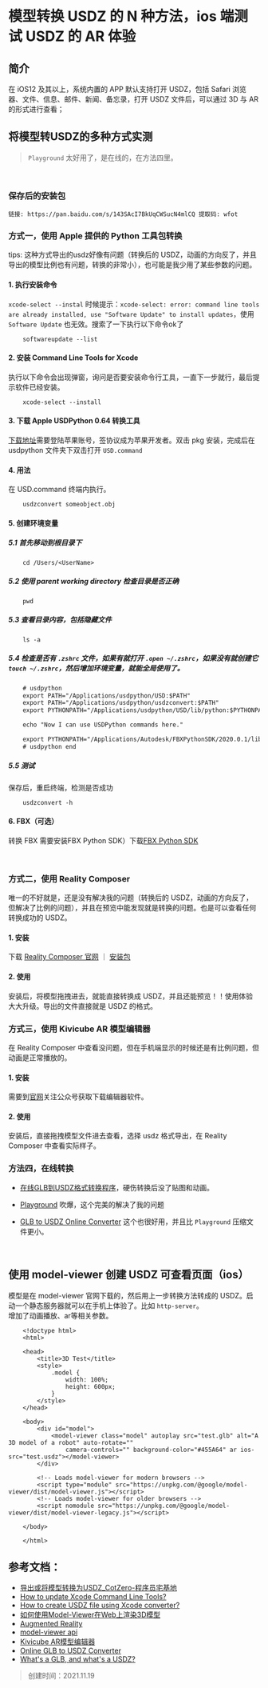 
# 模型转换 USDZ 的 N 种方法，ios 端测试 USDZ 的 AR 体验

## 简介
在 iOS12 及其以上，系统内置的 APP 默认支持打开 USDZ，包括 Safari 浏览器、文件、信息、邮件、新闻、备忘录，打开 USDZ 文件后，可以通过 3D 与 AR 的形式进行查看；
<br/>


## 将模型转USDZ的多种方式实测

> `Playground` 太好用了，是在线的，在方法四里。
<br/>

### 保存后的安装包
```
链接: https://pan.baidu.com/s/143SAcI7BkUqCWSucN4mlCQ 提取码: wfot
```


### 方式一，使用 Apple 提供的 Python 工具包转换

tips: 这种方式导出的usdz好像有问题（转换后的 USDZ，动画的方向反了，并且导出的模型比例也有问题，转换的非常小），也可能是我少用了某些参数的问题。


#### 1. 执行安装命令
`xcode-select --instal` 时候提示：`xcode-select: error: command line tools are already installed, use "Software Update" to install updates`，使用 `Software Update` 也无效。搜索了一下执行以下命令ok了
```shell
    softwareupdate --list
```

#### 2. 安装 Command Line Tools for Xcode
执行以下命令会出现弹窗，询问是否要安装命令行工具，一直下一步就行，最后提示软件已经安装。
```shell
    xcode-select --install     
```

#### 3. 下载 Apple USDPython 0.64 转换工具 
[下载地址](https://developer.apple.com/download/all/?q=usdz)需要登陆苹果账号，签协议成为苹果开发者。双击 pkg 安装，完成后在 usdpython 文件夹下双击打开 `USD.command`

#### 4. 用法
在 USD.command 终端内执行。
```shell
    usdzconvert someobject.obj
```

#### 5. 创建环境变量

##### 5.1 首先移动到根目录下

```shell
    cd /Users/<UserName>
```

##### 5.2 使用 parent working directory 检查目录是否正确
```shell
    pwd
```

##### 5.3 查看目录内容，包括隐藏文件
```shell
    ls -a
```

##### 5.4 检查是否有 `.zshrc` 文件，如果有就打开 `.open ~/.zshrc`，如果没有就创建它 `touch ~/.zshrc`，然后增加环境变量，就能全局使用了。
```txt
    # usdpython
    export PATH="/Applications/usdpython/USD:$PATH"
    export PATH="/Applications/usdpython/usdzconvert:$PATH"
    export PYTHONPATH="/Applications/usdpython/USD/lib/python:$PYTHONPATH"

    echo "Now I can use USDPython commands here."

    export PYTHONPATH="/Applications/Autodesk/FBXPythonSDK/2020.0.1/lib/Python27_ub:$PYTHONPATH"
    # usdpython end 
```

##### 5.5 测试
保存后，重启终端，检测是否成功 
```
    usdzconvert -h
```

#### 6. FBX（可选）
转换 FBX 需要安装FBX Python SDK）下载[FBX Python SDK](https://www.autodesk.com/content/dam/autodesk/www/adn/fbx/20195/fbx20195_fbxpythonsdk_mac.pkg.tgz)

<br/>


### 方式二，使用 Reality Composer

唯一的不好就是，还是没有解决我的问题（转换后的 USDZ，动画的方向反了，但解决了比例的问题），并且在预览中能发现就是转换的问题。也是可以查看任何转换成功的 USDZ。

#### 1. 安装
下载 [Reality Composer 官网](https://developer.apple.com/augmented-reality/tools/) ｜ [安装包](https://developer.apple.com/services-account/download?path=/Applications/Reality_Converter/Reality_Converter_Beta.dmg)
#### 2. 使用
安装后，将模型拖拽进去，就能直接转换成 USDZ，并且还能预览！！使用体验大大升级。导出的文件直接就是 USDZ 的格式。
<br/>


### 方式三，使用 Kivicube AR 模型编辑器

在 Reality Composer 中查看没问题，但在手机端显示的时候还是有比例问题，但动画是正常播放的。

#### 1. 安装
需要到[官网](https://www.yuque.com/kivicube/manual/kivicube-model-editor)关注公众号获取下载编辑器软件。 

#### 2. 使用
安装后，直接拖拽模型文件进去查看，选择 usdz 格式导出，在 Reality Composer 中查看实际样子。
<br/>


### 方法四，在线转换

* [在线GLB到USDZ格式转换程序](https://products.aspose.app/3d/zh-cn/conversion/glb-to-usdz)，硬伤转换后没了贴图和动画。

* [Playground](https://spase.io/playground) 吹爆，这个完美的解决了我的问题

* [GLB to USDZ Online Converter](https://tools.alitasci.net/glbconverter/) 这个也很好用，并且比 `Playground` 压缩文件更小。
<br/>


## 使用 model-viewer 创建 USDZ 可查看页面（ios）
模型是在 model-viewer 官网下载的，然后用上一步转换方法转成的 USDZ。启动一个静态服务器就可以在手机上体验了。比如 `http-server`。<br/>
增加了动画播放、ar等相关参数。
```
    <!doctype html>
    <html>

    <head>
        <title>3D Test</title>
        <style>
            .model {
                width: 100%;
                height: 600px;
            }
        </style>
    </head>

    <body>
        <div id="model">
            <model-viewer class="model" autoplay src="test.glb" alt="A 3D model of a robot" auto-rotate=""
                camera-controls="" background-color="#455A64" ar ios-src="test.usdz"></model-viewer>
        </div>

        <!-- Loads model-viewer for modern browsers -->
        <script type="module" src="https://unpkg.com/@google/model-viewer/dist/model-viewer.js"></script>
        <!-- Loads model-viewer for older browsers -->
        <script nomodule src="https://unpkg.com/@google/model-viewer/dist/model-viewer-legacy.js"></script>

    </body>

    </html>
```



## 参考文档：
  * [导出或将模型转换为USDZ_CotZero-程序员宅基地](https://www.cxyzjd.com/article/u013094476/100565690)
  * [How to update Xcode Command Line Tools?](https://stackoverflow.com/questions/42538171/how-to-update-xcode-command-line-tools)
  * [How to create USDZ file using Xcode converter?](https://stackoverflow.com/questions/50846627/how-to-create-usdz-file-using-xcode-converter)
  * [如何使用Model-Viewer在Web上渲染3D模型](https://www.jianshu.com/p/c8e1526f97e5)
  * [Augmented Reality](https://modelviewer.dev/examples/augmentedreality/index.html#demo-container-2)
  * [model-viewer api](https://modelviewer.dev/examples/animation/index.html)
  * [Kivicube AR模型编辑器](https://www.yuque.com/kivicube/manual/kivicube-model-editor)
  * [Online GLB to USDZ Converter](https://alitasci.net/online-glb-to-usdz-converter/)
  * [What's a GLB, and what's a USDZ?](https://spase.io/blog/what-is-a-glb-usdz)


> 创建时间：2021.11.19